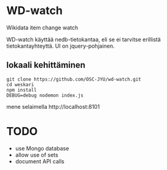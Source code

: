  # WD-watch 
 
 Wikidata item change watch
 
WD-watch käyttää nedb-tietokantaa, eli se ei tarvitse erillistä tietokantayhteyttä.
UI on jquery-pohjainen.
 
## lokaali kehittäminen
    git clone https://github.com/OSC-JYU/wd-watch.git
    cd weskari
    npm install
    DEBUG=debug nodemon index.js
    
mene selaimella http://localhost:8101

# TODO
- use Mongo database
- allow use of sets
- document API calls

